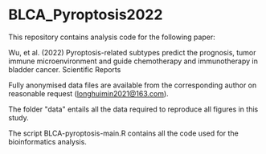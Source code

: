# BLCA_Pyroptosis2022
This repository contains analysis code for the following paper:

Wu, et al. (2022) Pyroptosis-related subtypes predict the prognosis, tumor immune microenvironment and guide chemotherapy and immunotherapy in bladder cancer. Scientific Reports

Fully anonymised data files are available from the corresponding author on reasonable request (longhuimin2021@163.com).

The folder "data" entails all the data required to reproduce all figures in this study.

The script BLCA-pyroptosis-main.R contains all the code used for the bioinformatics analysis.

